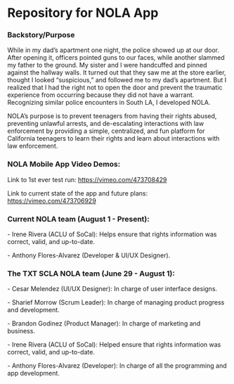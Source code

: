 # Repository for NOLA App
<h3> Backstory/Purpose </h3>
 <p>While in my dad’s apartment one night, the police showed up at our door. After opening it, officers pointed guns to our faces, while another slammed my father to the ground. My sister and I were handcuffed and pinned against the hallway walls. It turned out that they saw me at the store earlier, thought I looked “suspicious,” and followed me to my dad’s apartment. But I realized that I had the right not to open the door and prevent the traumatic experience from occurring because they did not have a warrant. Recognizing similar police encounters in South LA, I developed NOLA.
</p>
<p>NOLA’s purpose is to prevent teenagers from having their rights abused, preventing unlawful arrests, and de-escalating interactions with law enforcement by providing a simple, centralized, and fun platform for California teenagers to learn their rights and learn about interactions with law enforcement.</p>
<h3> NOLA Mobile App Video Demos: </h3>
<p>Link to 1st ever test run: <a href="https://vimeo.com/473708429">https://vimeo.com/473708429</a></p>
<p>Link to current state of the app and future plans: <a href="https://vimeo.com/473706929">https://vimeo.com/473706929</a></p>
<h3> Current NOLA team (August 1 - Present):</h3>
 <p> - Irene Rivera (ACLU of SoCal): Helps ensure that rights information was correct, valid, and up-to-date. </p>
 <p> - Anthony Flores-Alvarez (Developer & UI/UX Designer). </p>
<h3> The TXT SCLA NOLA team (June 29 - August 1):</h3>
 <p> - Cesar Melendez (UI/UX Designer): In charge of user interface designs. </p>
 <p> - Sharief Morrow (Scrum Leader): In charge of managing product progress and development.</p>
 <p> - Brandon Godinez (Product Manager): In charge of marketing and business.</p>
 <p> - Irene Rivera (ACLU of SoCal): Helped ensure that rights information was correct, valid, and up-to-date. </p>
 <p> - Anthony Flores-Alvarez (Developer): In charge of all the programming and app development. </p>

